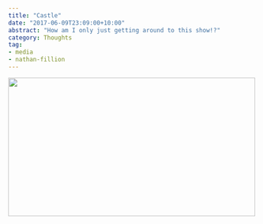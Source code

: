 ```yaml
---
title: "Castle"
date: "2017-06-09T23:09:00+10:00"
abstract: "How am I only just getting around to this show!?"
category: Thoughts
tag:
- media
- nathan-fillion
---
```

<p><img src="https://rubenerd.com/files/2017/castle@1x.jpg" alt="" style="width:500px; height:281px" srcset="https://rubenerd.com/files/2017/castle@1x.jpg 1x, https://rubenerd.com/files/2017/castle@2x.jpg 2x" /></p>

